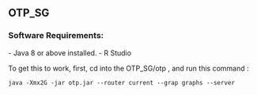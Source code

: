 <h2>OTP_SG</h2>

<h3>Software Requirements: </h3>
- Java 8 or above installed. 
- R Studio

To get this to work, first, cd into the OTP_SG/otp , and run this command : 

`java -Xmx2G -jar otp.jar --router current --grap graphs --server`
